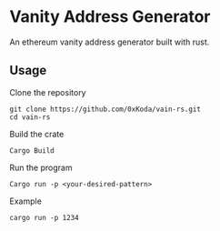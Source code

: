 # Vanity Address Generator 

An ethereum vanity address generator built with rust. 

## Usage

Clone the repository
```
git clone https://github.com/0xKoda/vain-rs.git
cd vain-rs
```

Build the crate
```
Cargo Build
```

Run the program
```
Cargo run -p <your-desired-pattern>
```

Example
```
cargo run -p 1234
```
